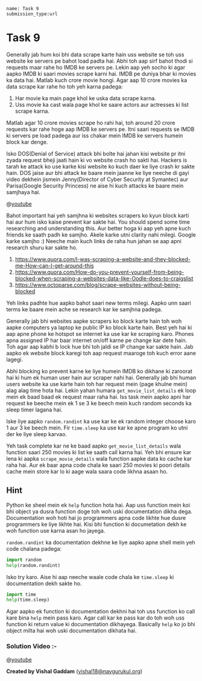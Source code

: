 ```ngMeta
name: Task 9
submission_type:url
```

# Task 9

Generally jab hum koi bhi data scrape karte hain uss website se toh uss website ke servers pe bahot load padta hai. Abhi toh aap sirf bahot thodi si requests maar rahe ho IMDB ke servers pe. Lekin aap yeh socho ki agar aapko IMDB ki saari movies scrape karni hai. IMDB pe duniya bhar ki movies ka data hai. Matlab kuch crore movie hongi. Agar aap 10 crore movies ka data scrape kar rahe ho toh yeh karna padega:

1. Har movie ka main page khol ke uska data scrape karna.
2. Uss movie ka cast wala page khol ke saare actors aur actresses ki list scrape karna.

Matlab agar 10 crore movies scrape ho rahi hai, toh around 20 crore requests kar rahe hoge aap IMDB ke servers pe. Itni saari requests se IMDB ki servers pe load padega aur iss chakar mein IMDB ke servers humein block kar denge. 

Isko DOS(Denial of Service) attack bhi bolte hai jahan kisi website pr itni zyada request bheji jaati hain ki vo website crash ho sakti hai. Hackers is tarah ke attack ko use karke kisi website ko kuch daer ke liye crash kr sakte hain. DOS jaise aur bhi attack ke baare mein jaanne ke liye neeche di gayi video dekhein jismein Jenny(Director of Cyber Security at Symantec) aur Parisa(Google Security Princess) ne aise hi kuch attacks ke baare mein samjhaya hai.

@[youtube](AuYNXgO_f3Y)


Bahot important hai yeh samjhna ki websites scrapers ko kyun block karti hai aur hum isko kaise prevent kar sakte hai. You should spend some time researching and understanding this. Aur better hoga ki aap yeh apne kuch friends ke saath padh ke samjho. Akele karke utni clarity nahi milegi. Google karke samjho :) Neeche main kuch links de raha hun jahan se aap apni research shuru kar sakte ho.

1. https://www.quora.com/I-was-scraping-a-website-and-they-blocked-me-How-can-I-get-around-this
2. https://www.quora.com/How-do-you-prevent-yourself-from-being-blocked-when-scraping-a-websites-data-like-Oodle-does-to-craigslist
3. https://www.octoparse.com/blog/scrape-websites-without-being-blocked

Yeh links padhte hue aapko bahot saari new terms milegi. Aapko unn saari terms ke baare mein ache se research kar ke samjhna padega.

Generally jab bhi websites aapke scrapers ko block karte hain toh woh aapke computers ya laptop ke public IP ko block karte hain. Best yeh hai ki aap apne phone ke hotspot se internet ka use kar ke scraping karo. Phones apna assigned IP har baar internet on/off karne pe change kar dete hain. Toh agar aap kabhi b lock hue bhi toh jaldi se IP change kar sakte hain. Jab aapko ek website block karegi toh aap request maaroge toh kuch error aane lagegi.

Abhi blocking ko prevent karne ke liye humein IMDB ko dikhane ki zaroorat hai ki hum ek human user hain aur scraper nahi hai. Generally jab bhi human users website ka use karte hain toh har request mein (page khulne mein) alag alag time hota hai. Lekin yahan humara `get_movie_list_details` ek loop mein ek baad baad ek request maar raha hai. Iss task mein aapko apni har request ke beeche mein ek 1 se 3 ke beech mein kuch random seconds ka sleep timer lagana hai.

Iske liye aapko `random.randint` ka use kar ke ek random integer choose karo 1 aur 3 ke beech mein. Fir `time.sleep` ka use kar ke apne program ko utni der ke liye sleep karvao.

Yeh task complete kar ne ke baad aapko `get_movie_list_details` wala function saari 250 movies ki list ke saath call karna hai. Yeh bhi ensure kar lena ki aapka `scrape_movie_details` wala function aapke data ko cache kar raha hai. Aur ek baar apna code chala ke saari 250 movies ki poori details cache mein store kar lo ki aage wala saara code likhna asaan ho.

## Hint

Python ke sheel mein ek `help` function hota hai. Aap uss function mein koi bhi object ya dusra function doge toh woh uski documentation dikha dega. Documentation woh hoti hai jo programmers apna code likhte hue dusre programmers ke liye likhte hai. Kisi bhi function ki documetation dekh ke woh function use karna asan ho jayega.

`random.randint` ka documentation dekhne ke liye aapko apne shell mein yeh code chalana padega:

```python
import random
help(random.randint)
```

Isko try karo. Aise hi aap neeche waale code chala ke `time.sleep` ki documentation dekh sakte ho.

```python
import time
help(time.sleep)
```

Agar aapko ek function ki documentation dekhni hai toh uss function ko call kare bina `help` mein pass karo. Agar call kar ke pass kar do toh woh uss function ki return value ki documentation dikhayega. Basically `help` ko jo bhi object milta hai woh uski documentation dikhata hai.

### Solution Video :-

@[youtube](https://youtu.be/5FIPLIXWmtQ)

**Created by Vishal Gaddam** (vishal18@navgurukul.org)
